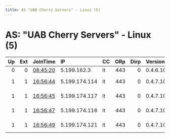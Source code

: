 ```yaml
---
title: AS "UAB Cherry Servers" - Linux (5)
---
```


# AS: "UAB Cherry Servers" - Linux (5)

|   Up |   Ext | JoinTime                                                                                              | IP            | CC   |   ORp |   Dirp | Version   | Contact                  | Nickname        |   eFamMembers |
|-----:|------:|:------------------------------------------------------------------------------------------------------|:--------------|:-----|------:|-------:|:----------|:-------------------------|:----------------|--------------:|
|    0 |     0 | [08:45:20](https://nusenu.github.io/OrNetStats/w/relay/ACBB8A46BC35E8DA8E4F53D6A5A11CC0EF9E1573.html) | 5.199.162.3   | lt   |   443 |      0 | 0.4.6.10  | test@testyme.ws          | tortestymerelay |             1 |
|    1 |     1 | [16:56:44](https://nusenu.github.io/OrNetStats/w/relay/B2E0E032BEE77CE52246336B1C3FEBC55C9B84FF.html) | 5.199.174.114 | lt   |   443 |      0 | 0.4.7.10  | email:yuriesenin gmx.com | speedy          |             4 |
|    1 |     1 | [16:56:45](https://nusenu.github.io/OrNetStats/w/relay/601FBE873F8D290EF18339CACC935C43EE85D6A8.html) | 5.199.174.117 | lt   |   443 |      0 | 0.4.7.10  | email:yuriesenin gmx.com | speedy          |             4 |
|    1 |     1 | [16:56:47](https://nusenu.github.io/OrNetStats/w/relay/EA6AE19F65078EFB7BE799564041FB4F9DCF6E4E.html) | 5.199.174.118 | lt   |   443 |      0 | 0.4.7.10  | email:yuriesenin gmx.com | speedy          |             4 |
|    1 |     1 | [16:56:49](https://nusenu.github.io/OrNetStats/w/relay/3B868A37E6F0640DF7111814D5513FB53CEEDF7C.html) | 5.199.174.121 | lt   |   443 |      0 | 0.4.7.10  | email:yuriesenin gmx.com | speedy          |             4 |
